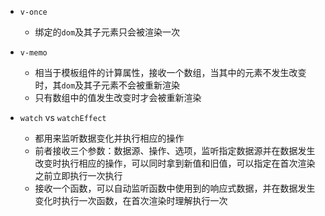* `v-once`
  * 绑定的`dom`及其子元素只会被渲染一次
* `v-memo`
  * 相当于模板组件的计算属性，接收一个数组，当其中的元素不发生改变时，其`dom`及其子元素不会被重新渲染
  * 只有数组中的值发生改变时才会被重新渲染

* `watch` vs `watchEffect`
  * 都用来监听数据变化并执行相应的操作
  * 前者接收三个参数：数据源、操作、选项，监听指定数据源并在数据发生改变时执行相应的操作，可以同时拿到新值和旧值，可以指定在首次渲染之前立即执行一次执行
  * 接收一个函数，可以自动监听函数中使用到的响应式数据，并在数据发生变化时执行一次函数，在首次渲染时理解执行一次